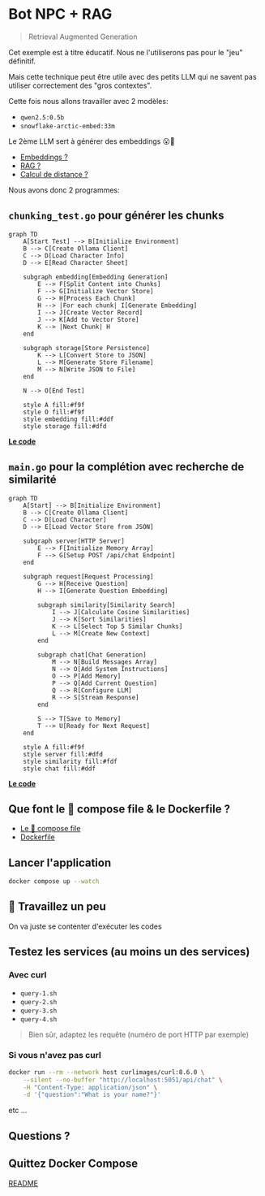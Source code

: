# Bot NPC + RAG
> Retrieval Augmented Generation

Cet exemple est à titre éducatif. Nous ne l'utiliserons pas pour le "jeu" définitif.

Mais cette technique peut être utile avec des petits LLM qui ne savent pas utiliser correctement des "gros contextes".

Cette fois nous allons travailler avec 2 modèles:

- `qwen2.5:0.5b`
- `snowflake-arctic-embed:33m`

Le 2ème LLM sert à générer des embeddings 😮🤔

- [Embeddings ?](docs/01-embeddings.md)
- [RAG ?](docs/02-rag.drawio)
- [Calcul de distance ?](docs/03-distance.md)

Nous avons donc 2 programmes:

## `chunking_test.go` pour générer les chunks

```mermaid
graph TD
    A[Start Test] --> B[Initialize Environment]
    B --> C[Create Ollama Client]
    C --> D[Load Character Info]
    D --> E[Read Character Sheet]
    
    subgraph embedding[Embedding Generation]
        E --> F[Split Content into Chunks]
        F --> G[Initialize Vector Store]
        G --> H[Process Each Chunk]
        H --> |For each chunk| I[Generate Embedding]
        I --> J[Create Vector Record]
        J --> K[Add to Vector Store]
        K --> |Next Chunk| H
    end
    
    subgraph storage[Store Persistence]
        K --> L[Convert Store to JSON]
        L --> M[Generate Store Filename]
        M --> N[Write JSON to File]
    end
    
    N --> O[End Test]
    
    style A fill:#f9f
    style O fill:#f9f
    style embedding fill:#ddf
    style storage fill:#dfd
```

**[Le code](chunking_test.go)**

## `main.go` pour la complétion avec recherche de similarité

```mermaid
graph TD
    A[Start] --> B[Initialize Environment]
    B --> C[Create Ollama Client]
    C --> D[Load Character]
    D --> E[Load Vector Store from JSON]
    
    subgraph server[HTTP Server]
        E --> F[Initialize Memory Array]
        F --> G[Setup POST /api/chat Endpoint]
    end
    
    subgraph request[Request Processing]
        G --> H[Receive Question]
        H --> I[Generate Question Embedding]
        
        subgraph similarity[Similarity Search]
            I --> J[Calculate Cosine Similarities]
            J --> K[Sort Similarities]
            K --> L[Select Top 5 Similar Chunks]
            L --> M[Create New Context]
        end
        
        subgraph chat[Chat Generation]
            M --> N[Build Messages Array]
            N --> O[Add System Instructions]
            O --> P[Add Memory]
            P --> Q[Add Current Question]
            Q --> R[Configure LLM]
            R --> S[Stream Response]
        end
        
        S --> T[Save to Memory]
        T --> U[Ready for Next Request]
    end
    
    style A fill:#f9f
    style server fill:#dfd
    style similarity fill:#fdf
    style chat fill:#ddf
```

**[Le code](main.go)**

## Que font le 🐳 compose file & le Dockerfile ?

- [Le 🐳 compose file](compose.yml) 
- [Dockerfile](Dockerfile)

## Lancer l'application

```bash
docker compose up --watch
```

## 🚧 Travaillez un peu

On va juste se contenter d'exécuter les codes


## Testez les services (au moins un des services)

### Avec curl

- `query-1.sh`
- `query-2.sh`
- `query-3.sh`
- `query-4.sh`

> Bien sûr, adaptez les requête (numéro de port HTTP par exemple)

### Si vous n'avez pas curl

```bash
docker run --rm --network host curlimages/curl:8.6.0 \
    --silent --no-buffer "http://localhost:5051/api/chat" \
    -H "Content-Type: application/json" \
    -d '{"question":"What is your name?"}'
```

etc ...

## Questions ?

## Quittez Docker Compose

[README](../README.md)